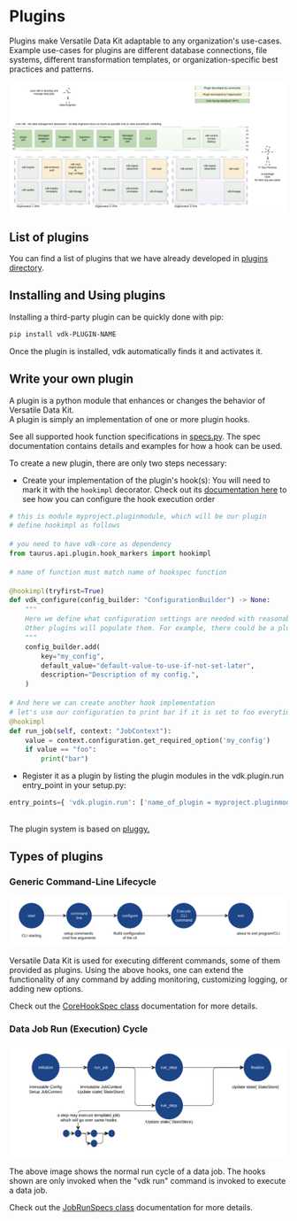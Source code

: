 # Plugins

Plugins make Versatile Data Kit adaptable to any organization's use-cases.
Example use-cases for plugins are different database connections, file systems, different transformation templates, or organization-specific best practices and patterns.


![VDK Plugin Components](./docs/vdk-components.svg)

## List of plugins

You can find a list of plugins that we have already developed in [plugins directory](./plugins).

## Installing and Using plugins

Installing a third-party plugin can be quickly done with pip:

```bash
pip install vdk-PLUGIN-NAME
```
Once the plugin is installed, vdk automatically finds it and activates it.

## Write your own plugin

A plugin is a python module that enhances or changes the behavior of Versatile Data Kit. <br>
A plugin is simply an implementation of one or more plugin hooks.

See all supported hook function specifications in [specs.py](src/taurus/api/plugin/core_hook_spec.py).
The spec documentation contains details and examples for how a hook can be used.

To create a new plugin, there are only two steps necessary:<br>

* Create your implementation of the plugin's hook(s):
  You will need to mark it with the `hookimpl` decorator.
  Check out its [documentation here](src/taurus/api/plugin/hook_markers.py) to see how you can configure the hook execution order
```python
# this is module myproject.pluginmodule, which will be our plugin
# define hookimpl as follows

# you need to have vdk-core as dependency
from taurus.api.plugin.hook_markers import hookimpl

# name of function must match name of hookspec function

@hookimpl(tryfirst=True)
def vdk_configure(config_builder: "ConfigurationBuilder") -> None:
    """
    Here we define what configuration settings are needed with reasonable defaults.
    Other plugins will populate them. For example, there could be a plugin that reads env variables or parses config files.
    """
    config_builder.add(
        key="my_config",
        default_value="default-value-to-use-if-not-set-later",
        description="Description of my config.",
    )

# And here we can create another hook implementation
# let's use our configuration to print bar if it is set to foo everytime a job runs
@hookimpl
def run_job(self, context: "JobContext"):
    value = context.configuration.get_required_option('my_config')
    if value == "foo":
        print("bar")
```

* Register it as a plugin by listing the plugin modules in the vdk.plugin.run entry_point in your setup.py:
```python
entry_points={ 'vdk.plugin.run': ['name_of_plugin = myproject.pluginmodule'] }
```

<br>The plugin system is based on [pluggy.](https://pluggy.readthedocs.io/en/latest/index.html#implementations)

## Types of plugins

### Generic Command-Line Lifecycle

![plugin cli life cycle](docs/plugin-cli-lifecycle.svg)

Versatile Data Kit is used for executing different commands, some of them provided as plugins.
Using the above hooks, one can extend the functionality of any command by adding monitoring, customizing logging, or adding new options.

Check out the [CoreHookSpec class](src/taurus/api/plugin/core_hook_spec.py) documentation for more details.

### Data Job Run (Execution) Cycle

![plugin data job run cycle](docs/simple-data-job-lifecycle.svg)

The above image shows the normal run cycle of a data job. The hooks shown are only invoked when the "vdk run" command is invoked to execute a data job.

Check out the [JobRunSpecs class](src/taurus/api/plugin/core_hook_spec.py) documentation for more details.
